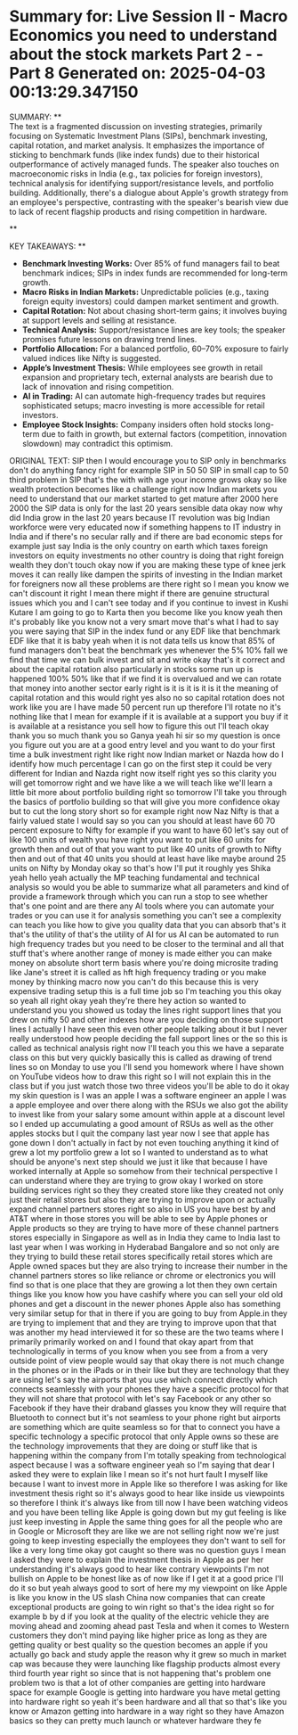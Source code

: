 Summary for: Live Session II - Macro Economics you need to understand about the stock markets Part 2 - - Part 8
Generated on: 2025-04-03 00:13:29.347150
==================================================

SUMMARY:
**  
The text is a fragmented discussion on investing strategies, primarily focusing on Systematic Investment Plans (SIPs), benchmark investing, capital rotation, and market analysis. It emphasizes the importance of sticking to benchmark funds (like index funds) due to their historical outperformance of actively managed funds. The speaker also touches on macroeconomic risks in India (e.g., tax policies for foreign investors), technical analysis for identifying support/resistance levels, and portfolio building. Additionally, there's a dialogue about Apple's growth strategy from an employee's perspective, contrasting with the speaker's bearish view due to lack of recent flagship products and rising competition in hardware.

**

KEY TAKEAWAYS:
**  
- **Benchmark Investing Works:** Over 85% of fund managers fail to beat benchmark indices; SIPs in index funds are recommended for long-term growth.  
- **Macro Risks in Indian Markets:** Unpredictable policies (e.g., taxing foreign equity investors) could dampen market sentiment and growth.  
- **Capital Rotation:** Not about chasing short-term gains; it involves buying at support levels and selling at resistance.  
- **Technical Analysis:** Support/resistance lines are key tools; the speaker promises future lessons on drawing trend lines.  
- **Portfolio Allocation:** For a balanced portfolio, 60–70% exposure to fairly valued indices like Nifty is suggested.  
- **Apple’s Investment Thesis:** While employees see growth in retail expansion and proprietary tech, external analysts are bearish due to lack of innovation and rising competition.  
- **AI in Trading:** AI can automate high-frequency trades but requires sophisticated setups; macro investing is more accessible for retail investors.  
- **Employee Stock Insights:** Company insiders often hold stocks long-term due to faith in growth, but external factors (competition, innovation slowdown) may contradict this optimism.

ORIGINAL TEXT:
 SIP then I would encourage you to SIP only in benchmarks don't do anything fancy right for example SIP in 50 50 SIP in small cap to 50 third problem in SIP that's the with with age your income grows okay so like wealth protection becomes like a challenge right now Indian markets you need to understand that our market started to get mature after 2000 here 2000 the SIP data is only for the last 20 years sensible data okay now why did India grow in the last 20 years because IT revolution was big Indian workforce were very educated now if something happens to IT industry in India and if there's no secular rally and if there are bad economic steps for example just say India is the only country on earth which taxes foreign investors on equity investments no other country is doing that right foreign wealth they don't touch okay now if you are making these type of knee jerk moves it can really like dampen the spirits of investing in the Indian market for foreigners now all these problems are there right so I mean you know we can't discount it right I mean there might if there are genuine structural issues which you and I can't see today and if you continue to invest in Kushi Kutare I am going to go to Karta then you become like you know yeah then it's probably like you know not a very smart move that's what I had to say you were saying that SIP in the index fund or any EDF like that benchmark EDF like that it is baby yeah when it is not data tells us know that 85% of fund managers don't beat the benchmark yes whenever the 5% 10% fall we find that time we can bulk invest and sit and write okay that's it correct and about the capital rotation also particularly in stocks some run up is happened 100% 50% like that if we find it is overvalued and we can rotate that money into another sector early right is it is it is it is it the meaning of capital rotation and this would right yes also no so capital rotation does not work like you are I have made 50 percent run up therefore I'll rotate no it's nothing like that I mean for example if it is available at a support you buy if it is available at a resistance you sell how to figure this out I'll teach okay thank you so much thank you so Ganya yeah hi sir so my question is once you figure out you are at a good entry level and you want to do your first time a bulk investment right like right now Indian market or Nazda how do I identify how much percentage I can go on the first step it could be very different for Indian and Nazda right now itself right yes so this clarity you will get tomorrow right and we have like a we will teach like we'll learn a little bit more about portfolio building right so tomorrow I'll take you through the basics of portfolio building so that will give you more confidence okay but to cut the long story short so for example right now Naz Nifty is that a fairly valued state I would say so you can you should at least have 60 70 percent exposure to Nifty for example if you want to have 60 let's say out of like 100 units of wealth you have right you want to put like 60 units for growth then and out of that you want to put like 40 units of growth to Nifty then and out of that 40 units you should at least have like maybe around 25 units on Nifty by Monday okay so that's how I'll put it roughly yes Shika yeah hello yeah actually the MP teaching fundamental and technical analysis so would you be able to summarize what all parameters and kind of provide a framework through which you can run a stop to see whether that's one point and are there any AI tools where you can automate your trades or you can use it for analysis something you can't see a complexity can teach you like how to give you quality data that you can absorb that's it that's the utility of that's the utility of AI for us AI can be automated to run high frequency trades but you need to be closer to the terminal and all that stuff that's where another range of money is made either you can make money on absolute short term basis where you're doing microsite trading like Jane's street it is called as hft high frequency trading or you make money by thinking macro now you can't do this because this is very expensive trading setup this is a full time job so I'm teaching you this okay so yeah all right okay yeah they're there hey action so wanted to understand you you showed us today the lines right support lines that you drew on nifty 50 and other indexes how are you deciding on those support lines I actually I have seen this even other people talking about it but I never really understood how people deciding the fall support lines or the so this is called as technical analysis right now I'll teach you this we have a separate class on this but very quickly basically this is called as drawing of trend lines so on Monday to use you I'll send you homework where I have shown on YouTube videos how to draw this right so I will not explain this in the class but if you just watch those two three videos you'll be able to do it okay my skin question is I was an apple I was a software engineer an apple I was a apple employee and over there along with the RSUs we also got the ability to invest like from your salary some amount within apple at a discount level so I ended up accumulating a good amount of RSUs as well as the other apples stocks but I quit the company last year now I see that apple has gone down I don't actually in fact by not even touching anything it kind of grew a lot my portfolio grew a lot so I wanted to understand as to what should be anyone's next step should we just it like that because I have worked internally at Apple so somehow from their technical perspective I can understand where they are trying to grow okay I worked on store building services right so they they created store like they created not only just their retail stores but also they are trying to improve upon or actually expand channel partners stores right so also in US you have best by and AT&T where in those stores you will be able to see by Apple phones or Apple products so they are trying to have more of these channel partners stores especially in Singapore as well as in India they came to India last to last year when I was working in Hyderabad Bangalore and so not only are they trying to build these retail stores specifically retail stores which are Apple owned spaces but they are also trying to increase their number in the channel partners stores so like reliance or chrome or electronics you will find so that is one place that they are growing a lot then they own certain things like you know how you have cashify where you can sell your old old phones and get a discount in the newer phones Apple also has something very similar setup for that in there if you are going to buy from Apple.in they are trying to implement that and they are trying to improve upon that that was another my head interviewed it for so these are the two teams where I primarily primarily worked on and I found that okay apart from that technologically in terms of you know when you see from a from a very outside point of view people would say that okay there is not much change in the phones or in the iPads or in their like but they are technology that they are using let's say the airports that you use which connect directly which connects seamlessly with your phones they have a specific protocol for that they will not share that protocol with let's say Facebook or any other so Facebook if they have their draband glasses you know they will require that Bluetooth to connect but it's not seamless to your phone right but airports are something which are quite seamless so for that to connect you have a specific technology a specific protocol that only Apple owns so these are the technology improvements that they are doing or stuff like that is happening within the company from I'm totally speaking from technological aspect because I was a software engineer yeah so I'm saying that dear I asked they were to explain like I mean so it's not hurt fault I myself like because I want to invest more in Apple like so therefore I was asking for like investment thesis right so it's always good to hear like inside us viewpoints so therefore I think it's always like from till now I have been watching videos and you have been telling like Apple is going down but my gut feeling is like just keep investing in Apple the same thing goes for all the people who are in Google or Microsoft they are like we are not selling right now we're just going to keep investing especially the employees they don't want to sell for like a very long time okay got caught so there was no question guys I mean I asked they were to explain the investment thesis in Apple as per her understanding it's always good to hear like contrary viewpoints I'm not bullish on Apple to be honest like as of now like if I get it at a good price I'll do it so but yeah always good to sort of here my my viewpoint on like Apple is like you know in the US slash China now companies that can create exceptional products are going to win right so that's the idea right so for example b by d if you look at the quality of the electric vehicle they are moving ahead and zooming ahead past Tesla and when it comes to Western customers they don't mind paying like higher price as long as they are getting quality or best quality so the question becomes an apple if you actually go back and study apple the reason why it grew so much in market cap was because they were launching like flagship products almost every third fourth year right so since that is not happening that's problem one problem two is that a lot of other companies are getting into hardware space for example Google is getting into hardware you have metal getting into hardware right so yeah it's been hardware and all that so that's like you know or Amazon getting into hardware in a way right so they have Amazon basics so they can pretty much launch or whatever hardware they fe